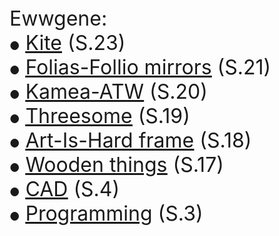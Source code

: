   <font size="6">
Ewwgene:
    <br>
<font size="4">&#9679;</font> <a href="https://ewwgene.github.io/Kite/"><u>Kite</u></a> (S.23)<br>
<font size="4">&#9679;</font> <a href="https://ewwgene.github.io/Folias-Follio/"><u>Folias-Follio mirrors</u></a> (S.21)<br>
<font size="4">&#9679;</font> <a href="https://ewwgene.github.io/Kamea_ATW/"><u>Kamea-ATW</u></a> (S.20)<br>
<font size="4">&#9679;</font> <a href="https://ewwgene.github.io/Threesome/"><u>Threesome</u></a> (S.19)<br>
<font size="4">&#9679;</font> <a href="https://ewwgene.github.io/Art-Is-Hard/"><u>Art-Is-Hard frame</u></a> (S.18)<br>
<font size="4">&#9679;</font> <a href="https://ewwgene.github.io/Wooden/"><u>Wooden things</u></a> (S.17)<br>
<font size="4">&#9679;</font> <a href="https://ewwgene.github.io/CAD/"><u>CAD</u></a> (S.4)<br>
<font size="4">&#9679;</font> <a href="https://ewwgene.github.io/Programming/"><u>Programming</u></a> (S.3)<br>

  
  </font>

